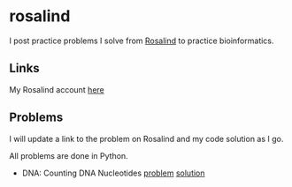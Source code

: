 # rosalind
I post practice problems I solve from [Rosalind](https://rosalind.info/problems/locations/) to practice bioinformatics.

## Links
My Rosalind account [here](https://rosalind.info/users/dinosawrfish/)

## Problems
I will update a link to the problem on Rosalind and my code solution as I go.

All problems are done in Python.

- DNA: Counting DNA Nucleotides [problem](https://rosalind.info/problems/dna/) [solution]()


